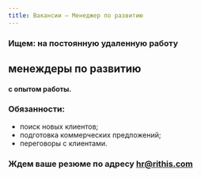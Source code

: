 ```yaml
---
title: Вакансии — Менеджер по развитию
---
```


### Ищем: на постоянную удаленную работу

## менеждеры по&nbsp;развитию

#### с опытом работы.

### Обязанности:

* поиск новых клиентов;
* подготовка коммерческих предложений;
* переговоры с клиентами.

### Ждем ваше резюме по адресу [hr@rithis.com](mailto:hr@rithis.com)
